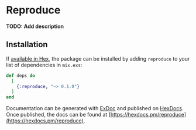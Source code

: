 # Reproduce

**TODO: Add description**

## Installation

If [available in Hex](https://hex.pm/docs/publish), the package can be installed
by adding `reproduce` to your list of dependencies in `mix.exs`:

```elixir
def deps do
  [
    {:reproduce, "~> 0.1.0"}
  ]
end
```

Documentation can be generated with [ExDoc](https://github.com/elixir-lang/ex_doc)
and published on [HexDocs](https://hexdocs.pm). Once published, the docs can
be found at [https://hexdocs.pm/reproduce](https://hexdocs.pm/reproduce).

